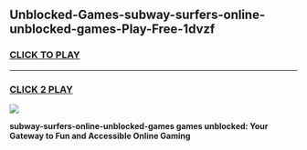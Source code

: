 
## Unblocked-Games-subway-surfers-online-unblocked-games-Play-Free-1dvzf
<h3>
<a href="https://premium76.site?title=subway-surfers-online-unblocked-games&ref=19M">CLICK TO PLAY</a></h3>
<hr>

<h3>
<a href="https://premium76.site?title=subway-surfers-online-unblocked-games&ref=19M">CLICK 2 PLAY</a>
  
</h3>

<a href="https://premium76.site?title=subway-surfers-online-unblocked-games&ref=19M"><img src="https://clearcache.store/games.png"></a>


**subway-surfers-online-unblocked-games games unblocked: Your Gateway to Fun and Accessible Online Gaming**
